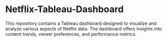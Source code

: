 # Netflix-Tableau-Dashboard
This repository contains a Tableau dashboard designed to visualize and analyze various aspects of Netflix data. 
The dashboard offers insights into content trends, viewer preferences, and performance metrics.
